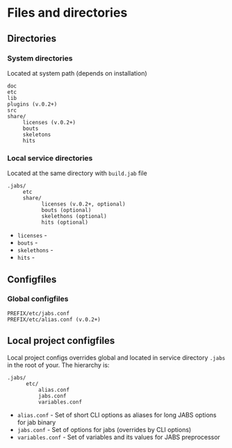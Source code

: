 # Files and directories

## Directories

### System directories

Located at system path (depends on installation)

```
doc
etc
lib
plugins (v.0.2+)
src
share/
     licenses (v.0.2+)
     bouts
     skeletons
     hits
```

### Local service directories

Located at the same directory with `build.jab` file

```
.jabs/
     etc
     share/
           licenses (v.0.2+, optional)
           bouts (optional)
           skelethons (optional)
           hits (optional)
```

* `licenses` - 
* `bouts` - 
* `skelethons` - 
* `hits` - 

## Configfiles

### Global configfiles

```
PREFIX/etc/jabs.conf
PREFIX/etc/alias.conf (v.0.2+)
```

## Local project configfiles

Local project configs overrides global and located in service directory `.jabs` in the root of your. The hierarchy is:
```
.jabs/
      etc/
          alias.conf
          jabs.conf
          variables.conf
```

* `alias.conf` - Set of short CLI options as aliases for long JABS options for jab binary
* `jabs.conf` - Set of options for jabs (overrides by CLI options)
* `variables.conf` - Set of variables and its values for JABS preprocessor
